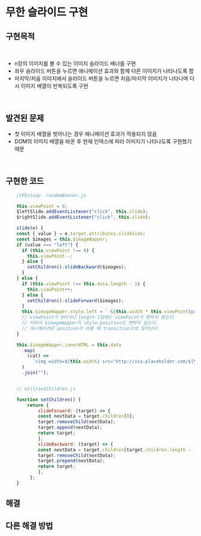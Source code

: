 # 무한 슬라이드 구현

## 구현목적

<br>

- n장의 이미지를 볼 수 있는 이미지 슬라이드 배너를 구현
- 좌우 슬라이드 버튼을 누르면 애니메이션 효과와 함께 다른 이미지가 나타나도록 함
- 마지막/처음 이미지에서 슬라이드 버튼을 누르면 처음/마지막 이미지가 나타나며 다시 이미지 배열이 반복되도록 구현 <br>

<br>

## 발견된 문제

- 첫 이미지 배열을 벗어나는 경우 애니메이션 효과가 적용되지 않음
- DOM의 이미지 배열을 바꾼 후 현재 인덱스에 따라 이미지가 나타나도록 구현했기 때문

<br>

## 구현한 코드

```javascript
    //FEstudy. randomBanner.js

    this.viewPoint = 0;
    $leftSlide.addEventListener("click", this.slide);
    $rightSlide.addEventListener("click", this.slide);

    slide(e) {
    const { value } = e.target.attributes.slideSide;
    const $images = this.$imageWapper;
    if (value === "left") {
      if (this.viewPoint !== 0) {
        this.viewPoint--;
      } else {
        setChildren().slideBackward($images);
      }
    } else {
      if (this.viewPoint !== this.data.length - 1) {
        this.viewPoint++;
      } else {
        setChildren().slideForward($images);
      }
      this.$imageWapper.style.left = `-${this.width * this.viewPoint}px`;
      // viewPoint가 0이거나 length-1일때는 viewPoint가 변하지 않는다.
      // 따라서 $imageWapper의 style.position도 변하지 않는다.
      // 애니메이션은 position이 바뀔 때 transition으로 일어난다.
    }

    this.$imageWapper.innerHTML = this.data
      .map(
        (cat) =>
          `<img width=${this.width} src="http://via.placeholder.com/${this.width}x300" data-src=${cat.url}>`
      )
      .join("");


    // util/setChildren.js

    function setChildren() {
        return {
            slideForward: (target) => {
            const nextData = target.children[0];
            target.removeChild(nextData);
            target.append(nextData);
            return target;
            },
            slideBackward: (target) => {
            const nextData = target.children[target.children.length - 1];
            target.removeChild(nextData);
            target.prepend(nextData);
            return target;
            },
         };
    }
```

## 해결

## 다른 해결 방법
